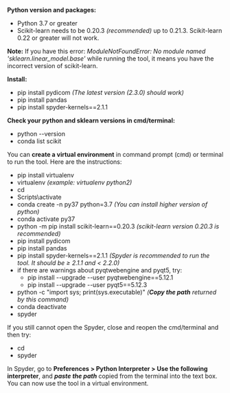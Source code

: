 **Python version and packages:**
*	Python 3.7 or greater
*	Scikit-learn needs to be 0.20.3 _(recommended)_ up to 0.21.3. Scikit-learn 0.22 or greater will not work. 

**Note:**
If you have this error: _ModuleNotFoundError: No module named 'sklearn.linear_model.base'_ while running the tool, it means you have the incorrect version of scikit-learn. 

**Install:**
*	pip install pydicom            _(The latest version (2.3.0) should work)_
*	pip install pandas
*	pip install spyder-kernels==2.1.1

**Check your python and sklearn versions in cmd/terminal:**
*	python --version
*	conda list scikit

You can **create a virtual environment** in command prompt (cmd) or terminal to run the tool. Here are the instructions: 
*	pip install virtualenv
*	virtualenv <new environment>          _(example: virtualenv python2)_
*	cd <new environment>
*	Scripts\activate
*	conda create -n py37 python=3.7      _(You can install higher version of python)_
*	conda activate py37
*	python -m pip install scikit-learn==0.20.3     _(scikit-learn version 0.20.3 is recommended)_
*	pip install pydicom
*	pip install pandas
*	pip install spyder-kernels==2.1.1       _(Spyder is recommended to run the tool. It should be ≥ 2.1.1 and < 2.2.0)_
  * if there are warnings about pyqtwebengine and pyqt5, try: 
    - pip install --upgrade --user pyqtwebengine==5.12.1
    - pip install --upgrade --user pyqt5==5.12.3
*	python -c "import sys; print(sys.executable)"   _(**Copy the path** returned by this command)_
*	conda deactivate              
*	spyder 			

If you still cannot open the Spyder, close and reopen the cmd/terminal and then try:
*	cd <new environment>         
*	spyder

In Spyder, go to **Preferences > Python Interpreter > Use the following interpreter**, and _**paste the path**_ copied from the terminal into the text box. You can now use the tool in a virtual environment. 
